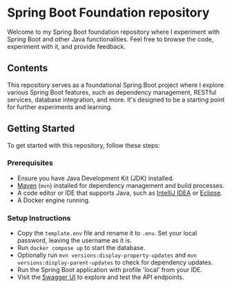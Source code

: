 # Spring Boot Foundation repository

Welcome to my Spring Boot foundation repository where I experiment with Spring Boot and other Java functionalities. Feel free to browse the code, experiment with it, and provide feedback.

## Contents

This repository serves as a foundational Spring Boot project where I explore various Spring Boot features, such as dependency management, RESTful services, database integration, and more. It's designed to be a starting point for further experiments and learning.

## Getting Started

To get started with this repository, follow these steps:

### Prerequisites

- Ensure you have Java Development Kit (JDK) installed.
- [Maven](https://maven.apache.org/install.html) (`mvn`) installed for dependency management and build processes.
- A code editor or IDE that supports Java, such as [IntelliJ IDEA](https://www.jetbrains.com/idea/) or [Eclipse](https://www.eclipse.org/).
- A Docker engine running.

### Setup Instructions

- Copy the `template.env` file and rename it to `.env`. Set your local password, leaving the username as it is.
- Run `docker compose up` to start the database.
- Optionally run `mvn versions:display-property-updates` and `mvn versions:display-parent-updates` to check for dependency updates.
- Run the Spring Boot application with profile 'local' from your IDE.
- Visit the [Swagger UI](http://localhost:8080/project-service/api/v1/swagger-ui/index.html) to explore and test the API endpoints.
